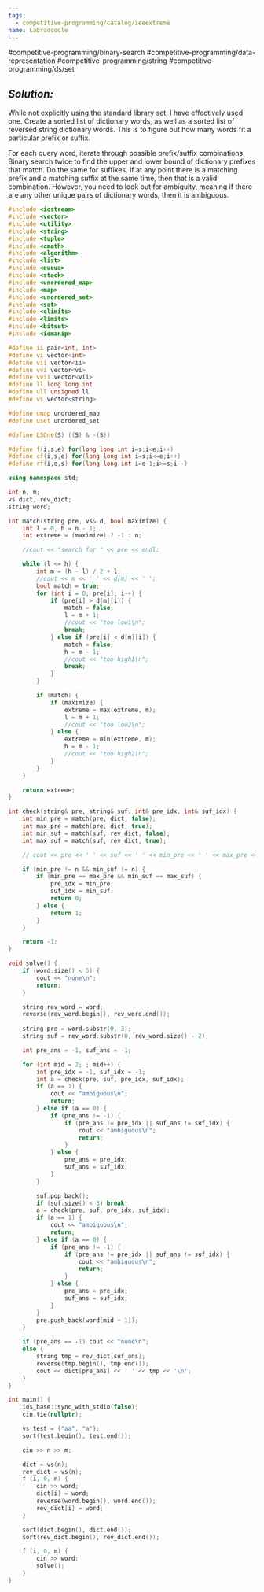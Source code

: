 ```yaml
---
tags:
  - competitive-programming/catalog/ieeextreme
name: Labradoodle
---
```

#competitive-programming/binary-search
#competitive-programming/data-representation
#competitive-programming/string
#competitive-programming/ds/set
## _Solution:_
While not explicitly using the standard library set, I have effectively used one. Create a sorted list of dictionary words, as well as a sorted list of reversed string dictionary words. This is to figure out how many words fit a particular prefix or suffix.

For each query word, iterate through possible prefix/suffix combinations. Binary search twice to find the upper and lower bound of dictionary prefixes that match. Do the same for suffixes. If at any point there is a matching prefix and a matching suffix at the same time, then that is a valid combination. However, you need to look out for ambiguity, meaning if there are any other unique pairs of dictionary words, then it is ambiguous.

```cpp
#include <iostream>
#include <vector>
#include <utility>
#include <string>
#include <tuple>
#include <cmath>
#include <algorithm>
#include <list>
#include <queue>
#include <stack>
#include <unordered_map>
#include <map>
#include <unordered_set>
#include <set>
#include <climits>
#include <limits>
#include <bitset>
#include <iomanip>

#define ii pair<int, int>
#define vi vector<int>
#define vii vector<ii>
#define vvi vector<vi>
#define vvii vector<vii>
#define ll long long int
#define ull unsigned ll
#define vs vector<string>

#define umap unordered_map
#define uset unordered_set

#define LSOne(S) ((S) & -(S))

#define f(i,s,e) for(long long int i=s;i<e;i++)
#define cf(i,s,e) for(long long int i=s;i<=e;i++)
#define rf(i,e,s) for(long long int i=e-1;i>=s;i--)

using namespace std;

int n, m;
vs dict, rev_dict;
string word;

int match(string pre, vs& d, bool maximize) {
    int l = 0, h = n - 1;
    int extreme = (maximize) ? -1 : n;

    //cout << "search for " << pre << endl;

    while (l <= h) {
        int m = (h - l) / 2 + l;
        //cout << m << ' ' << d[m] << ' ';
        bool match = true;
        for (int i = 0; pre[i]; i++) {
            if (pre[i] > d[m][i]) {
                match = false;
                l = m + 1; 
                //cout << "too low1\n";
                break;
            } else if (pre[i] < d[m][i]) {
                match = false;
                h = m - 1;
                //cout << "too high1\n";
                break;
            }
        }

        if (match) {
            if (maximize) {
                extreme = max(extreme, m);
                l = m + 1;
                //cout << "too low2\n";
            } else {
                extreme = min(extreme, m);
                h = m - 1;
                //cout << "too high2\n";
            }
        }
    }

    return extreme;
}

int check(string& pre, string& suf, int& pre_idx, int& suf_idx) {
    int min_pre = match(pre, dict, false);
    int max_pre = match(pre, dict, true);
    int min_suf = match(suf, rev_dict, false);
    int max_suf = match(suf, rev_dict, true);

    // cout << pre << ' ' << suf << ' ' << min_pre << ' ' << max_pre << ' ' << min_suf << ' ' << max_suf << '\n';

    if (min_pre != n && min_suf != n) {
        if (min_pre == max_pre && min_suf == max_suf) {
            pre_idx = min_pre;
            suf_idx = min_suf;
            return 0;
        } else {
            return 1;
        }
    }

    return -1;
}

void solve() {
    if (word.size() < 5) {
        cout << "none\n";
        return;
    }

    string rev_word = word;
    reverse(rev_word.begin(), rev_word.end());
    
    string pre = word.substr(0, 3);
    string suf = rev_word.substr(0, rev_word.size() - 2);

    int pre_ans = -1, suf_ans = -1;

    for (int mid = 2; ; mid++) {
        int pre_idx = -1, suf_idx = -1;
        int a = check(pre, suf, pre_idx, suf_idx);
        if (a == 1) {
            cout << "ambiguous\n";
            return;
        } else if (a == 0) {
            if (pre_ans != -1) {
                if (pre_ans != pre_idx || suf_ans != suf_idx) {
                    cout << "ambiguous\n";
                    return;
                }
            } else {
                pre_ans = pre_idx;
                suf_ans = suf_idx;
            }
        }

        suf.pop_back();
        if (suf.size() < 3) break;
        a = check(pre, suf, pre_idx, suf_idx);
        if (a == 1) {
            cout << "ambiguous\n";
            return;
        } else if (a == 0) {
            if (pre_ans != -1) {
                if (pre_ans != pre_idx || suf_ans != suf_idx) {
                    cout << "ambiguous\n";
                    return;
                }
            } else {
                pre_ans = pre_idx;
                suf_ans = suf_idx;
            }
        }
        pre.push_back(word[mid + 1]);
    }

    if (pre_ans == -1) cout << "none\n";
    else {
        string tmp = rev_dict[suf_ans];
        reverse(tmp.begin(), tmp.end());
        cout << dict[pre_ans] << ' ' << tmp << '\n';
    }
}

int main() {
    ios_base::sync_with_stdio(false);
    cin.tie(nullptr);

    vs test = {"aa", "a"};
    sort(test.begin(), test.end());

    cin >> n >> m;

    dict = vs(n);
    rev_dict = vs(n);
    f (i, 0, n) {
        cin >> word;
        dict[i] = word;
        reverse(word.begin(), word.end());
        rev_dict[i] = word;
    }

    sort(dict.begin(), dict.end());
    sort(rev_dict.begin(), rev_dict.end());

    f (i, 0, m) {
        cin >> word;
        solve();
    }
}
```